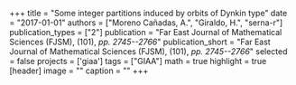 +++
title = "Some integer partitions induced by orbits of Dynkin type"
date = "2017-01-01"
authors = ["Moreno Cañadas, A.", "Giraldo, H.", "serna-r"]
publication_types = ["2"]
publication = "Far East Journal of Mathematical Sciences (FJSM), (101), _pp. 2745--2766_"
publication_short = "Far East Journal of Mathematical Sciences (FJSM), (101), _pp. 2745--2766_"
selected = false
projects = ['giaa']
tags = ["GIAA"]
math = true
highlight = true
[header]
image = ""
caption = ""
+++
